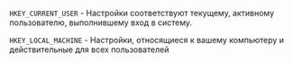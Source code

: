 
`HKEY_CURRENT_USER` - Настройки соответствуют текущему, активному пользователю, выполнившему вход в систему.

`HKEY_LOCAL_MACHINE` - Настройки, относящиеся к вашему компьютеру и действительные для всех 
пользователей